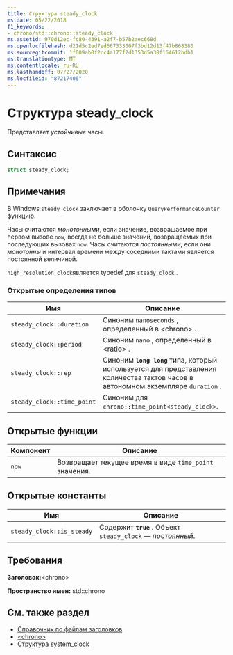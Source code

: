 ```yaml
---
title: Структура steady_clock
ms.date: 05/22/2018
f1_keywords:
- chrono/std::chrono::steady_clock
ms.assetid: 970d12ec-fc80-4391-a2f7-b57b2aec668d
ms.openlocfilehash: d21d5c2ed7ed667333007f3bd12d13f47b868380
ms.sourcegitcommit: 1f009ab0f2cc4a177f2d1353d5a38f164612bdb1
ms.translationtype: MT
ms.contentlocale: ru-RU
ms.lasthandoff: 07/27/2020
ms.locfileid: "87217406"
---
```

# <a name="steady_clock-struct"></a>Структура steady_clock

Представляет *устойчивые* часы.

## <a name="syntax"></a>Синтаксис

```cpp
struct steady_clock;
```

## <a name="remarks"></a>Примечания

В Windows `steady_clock` заключает в оболочку `QueryPerformanceCounter` функцию.

Часы считаются *монотонными*, если значение, возвращаемое при первом вызове `now`, всегда не больше значений, возвращаемых при последующих вызовах `now`. Часы считаются *постоянными*, если они *монотонны* и интервал времени между соседними тактами является постоянной величиной.

`high_resolution_clock`является typedef для `steady_clock` .

### <a name="public-typedefs"></a>Открытые определения типов

|Имя|Описание|
|----------|-----------------|
|`steady_clock::duration`|Синоним `nanoseconds` , определенный в \<chrono> .|
|`steady_clock::period`|Синоним `nano` , определенный в \<ratio> .|
|`steady_clock::rep`|Синоним **`long long`** типа, который используется для представления количества тактов часов в автономном экземпляре `duration` .|
|`steady_clock::time_point`|Синоним для `chrono::time_point<steady_clock>`.|

## <a name="public-functions"></a>Открытые функции

|Компонент|Описание|
|--------------|-----------------|
|`now`|Возвращает текущее время в виде `time_point` значения.|

## <a name="public-constants"></a>Открытые константы

|Имя|Описание|
|----------|-----------------|
|`steady_clock::is_steady`|Содержит **`true`** . Объект `steady_clock` — *постоянный*.|

## <a name="requirements"></a>Требования

**Заголовок:**\<chrono>

**Пространство имен:** std::chrono

## <a name="see-also"></a>См. также раздел

- [Справочник по файлам заголовков](../standard-library/cpp-standard-library-header-files.md)
- [\<chrono>](../standard-library/chrono.md)
- [Структура system_clock](../standard-library/system-clock-structure.md)
